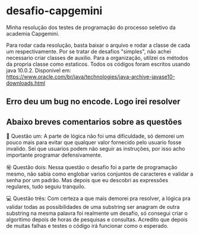 # desafio-capgemini

Minha resolução dos testes de programação do processo seletivo da academia Capgemini.

Para rodar cada resolução, basta baixar o arquivo e rodar a classe de cada um respectivamente. 
Por se tratar de desafios "simples", não achei necessario criar classes de auxilio. Para a organização, utilzei os métodos da propria classe como estaticos.
Todos os códigos foram escritos usando java 10.0.2. Disponivel em: https://www.oracle.com/br/java/technologies/java-archive-javase10-downloads.html

## Erro deu um bug no encode. Logo irei resolver
## Abaixo breves comentarios sobre as questões

:evergreen_tree: Questão um:
A parte de lógica não foi uma dificuldade, só demorei um pouco mais para evitar que qualquer valor fornecido pelo usuario fosse invalido.
Sei que usuarios podem não seguir as instruções, por isso acho importante programar defensivamente.

:secret: Questão dois: 
Nessa questão o desafio foi a parte de programação mesmo, não sabia como englobar varios conjuntos de caracteres e validar a senha por um padrão.
Mas depois que eu descobri as expressões regulares, tudo seguiu tranquilo.

:computer: Questão três: Com certeza a que mais demorei pra resolver, a lógica pra validar todas as possibilidades de uma substring ser anagram de outra substring 
na mesma palavra foi realmente um desafio, só consegui criar o algoritimo depois de horas de pesquisas e consultas. Acredito que depois de muitas falhas e testes o código irá funcionar como o esperado.



